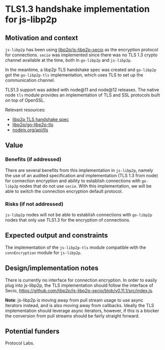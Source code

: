 # TLS1.3 handshake implementation for js-libp2p

## Motivation and context

<!-- Describe what's the current situation, where this project fits in, where does this proposal emerge from, etc. -->

`js-libp2p` has been using [libp2p/js-libp2p-secio](https://github.com/libp2p/js-libp2p-secio) as the encryption protocol for connections. `secio` was implemented since there was no TLS 1.3 crypto channel available at the time, both in `go-libp2p` and `js-libp2p`.

In the meantime, a libp2p TLS handshake spec was created and `go-libp2p` got the `go-libp2p-tls` implementation, which uses TLS to set up the communication channel.

TLS1.3 support was added with node@11 and node@12 releases. The native node `tls` module provides an implementation of TLS and SSL protocols built on top of OpenSSL.

Relevant resources:
- [libp2p TLS handshake spec](https://github.com/libp2p/specs/blob/master/tls/tls.md)
- [libp2p/go-libp2p-tls](https://github.com/libp2p/go-libp2p-tls)
- [nodejs.org/api/tls](https://nodejs.org/api/tls.html)

## Value

<!-- Help the community understand the worth of carrying out this project, by filling out the benefits and risks subsections. Write any general comments here. -->

### Benefits (if addressed)

<!-- Describe how addressing this project would result in positive effects for the libp2p stack, community, implementers (people _building_ libp2p), downstream users (developers _using_ libp2p in their projects), etc. -->

There are several benefits from this implementation in `js-libp2p`, namely the use of an audited specification and implementation (TLS 1.3 from node) for connection encryption and ability to establish connections with `go-libp2p` nodes that do not use `secio`. With this implementation, we will be able to switch the connection encryption default protocol.

### Risks (if not addressed)

<!-- Describe what would be harmed, damaged or rendered inefficient if the community decides to discard this project (including possible worst case scenarios). -->

`js-libp2p` nodes will not be able to establish connections with `go-libp2p` nodes that only use TLS1.3 for the encryption of connections.

## Expected output and constraints

<!-- Describe what you'd expect to be delivered by whoever picks up this bounty. Specify any timeline or scope constraints (e.g. "this needs to be finished by end of October 2019 because...") -->

The implementation of the `js-libp2p-tls` module compatible with the `connEncryption` module for `js-libp2p`.

## Design/implementation notes

There is currently no interface for connection encryption. In order to easily plug into js-libp2p, the TLS implementation should follow the interface of Secio, https://github.com/libp2p/js-libp2p-secio/blob/v0.11.1/src/index.js.

**Note**: js-libp2p is moving away from pull stream usage to use async iterators instead, and is also moving away from callbacks. Ideally the TLS implementation should leverage async iterators, however, if this is a blocker the conversion from pull streams should be fairly straight forward.

## Potential funders

<!-- Optional: know of projects or organizations that would benefit from seeing this project come to fruition? Enumerate them here, supplying some context, and possibly mention the relevant people. -->

Protocol Labs.